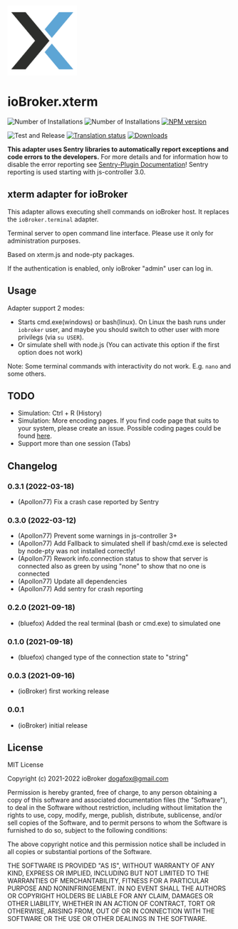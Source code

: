 ![Logo](admin/xterm.png)
# ioBroker.xterm

![Number of Installations](http://iobroker.live/badges/xterm-installed.svg)
![Number of Installations](http://iobroker.live/badges/xterm-stable.svg)
[![NPM version](http://img.shields.io/npm/v/iobroker.xterm.svg)](https://www.npmjs.com/package/iobroker.xterm)

![Test and Release](https://github.com/ioBroker/ioBroker.xterm/workflows/Test%20and%20Release/badge.svg)
[![Translation status](https://weblate.iobroker.net/widgets/adapters/-/xterm/svg-badge.svg)](https://weblate.iobroker.net/engage/adapters/?utm_source=widget)
[![Downloads](https://img.shields.io/npm/dm/iobroker.xterm.svg)](https://www.npmjs.com/package/iobroker.xterm)

**This adapter uses Sentry libraries to automatically report exceptions and code errors to the developers.** For more details and for information how to disable the error reporting see [Sentry-Plugin Documentation](https://github.com/ioBroker/plugin-sentry#plugin-sentry)! Sentry reporting is used starting with js-controller 3.0.

## xterm adapter for ioBroker
This adapter allows executing shell commands on ioBroker host. It replaces the `ioBroker.terminal` adapter.

Terminal server to open command line interface. 
Please use it only for administration purposes.

Based on xterm.js and node-pty packages. 

If the authentication is enabled, only ioBroker "admin" user can log in.

## Usage
Adapter support 2 modes: 
- Starts cmd.exe(windows) or bash(linux). On Linux the bash runs under `iobroker` user, and maybe you should switch to other user with more privilegs (via `su USER`).
- Or simulate shell with node.js (You can activate this option if the first option does not work)

Note: Some terminal commands with interactivity do not work. E.g. `nano` and some others.  

## TODO
- Simulation: Ctrl + R (History)
- Simulation: More encoding pages. If you find code page that suits to your system, please create an issue. Possible coding pages could be found [here](https://github.com/ashtuchkin/iconv-lite/wiki/Supported-Encodings).
- Support more than one session (Tabs)

<!--
	Placeholder for the next version (at the beginning of the line):
	### __WORK IN PROGRESS__
-->

## Changelog
### 0.3.1 (2022-03-18)
* (Apollon77) Fix a crash case reported by Sentry

### 0.3.0 (2022-03-12)
* (Apollon77) Prevent some warnings in js-controller 3+
* (Apollon77) Add Fallback to simulated shell if bash/cmd.exe is selected by node-pty was not installed correctly!
* (Apollon77) Rework info.connection status to show that server is connected also as green by using "none" to show that no one is connected
* (Apollon77) Update all dependencies
* (Apollon77) Add sentry for crash reporting

### 0.2.0 (2021-09-18)
* (bluefox) Added the real terminal (bash or cmd.exe) to simulated one

### 0.1.0 (2021-09-18)
* (bluefox) changed type of the connection state to "string"

### 0.0.3 (2021-09-16)
* (ioBroker) first working release

### 0.0.1
* (ioBroker) initial release

## License
MIT License

Copyright (c) 2021-2022 ioBroker <dogafox@gmail.com>

Permission is hereby granted, free of charge, to any person obtaining a copy
of this software and associated documentation files (the "Software"), to deal
in the Software without restriction, including without limitation the rights
to use, copy, modify, merge, publish, distribute, sublicense, and/or sell
copies of the Software, and to permit persons to whom the Software is
furnished to do so, subject to the following conditions:

The above copyright notice and this permission notice shall be included in all
copies or substantial portions of the Software.

THE SOFTWARE IS PROVIDED "AS IS", WITHOUT WARRANTY OF ANY KIND, EXPRESS OR
IMPLIED, INCLUDING BUT NOT LIMITED TO THE WARRANTIES OF MERCHANTABILITY,
FITNESS FOR A PARTICULAR PURPOSE AND NONINFRINGEMENT. IN NO EVENT SHALL THE
AUTHORS OR COPYRIGHT HOLDERS BE LIABLE FOR ANY CLAIM, DAMAGES OR OTHER
LIABILITY, WHETHER IN AN ACTION OF CONTRACT, TORT OR OTHERWISE, ARISING FROM,
OUT OF OR IN CONNECTION WITH THE SOFTWARE OR THE USE OR OTHER DEALINGS IN THE
SOFTWARE.
